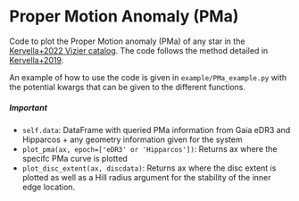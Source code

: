 # Proper Motion Anomaly (PMa)

Code to plot the Proper Motion anomaly (PMa) of any star in the [Kervella+2022 Vizier catalog](https://vizier.cds.unistra.fr/viz-bin/VizieR-3?-source=J/A%2bA/657/A7/tablea1). The code follows the method detailed in [Kervella+2019](https://ui.adsabs.harvard.edu/abs/2019A%26A...623A..72K/abstract).

An example of how to use the code is given in `example/PMa_example.py` with the potential kwargs that can be given to the different functions.

##### Important
- `self.data`: DataFrame with queried PMa information from Gaia eDR3 and Hipparcos + any geometry information given for the system  
- `plot_pma(ax, epoch=['eDR3' or 'Hipparcos'])`: Returns ax where the specifc PMa curve is plotted  
- `plot_disc_extent(ax, discdata)`: Returns ax where the disc extent is plotted as well as a Hill radius argument for the stability of the inner edge location.
